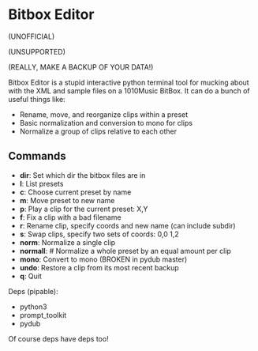 # Bitbox Editor

(UNOFFICIAL)

(UNSUPPORTED)

(REALLY, MAKE A BACKUP OF YOUR DATA!)

Bitbox Editor is a stupid interactive python terminal tool for mucking about
with the XML and sample files on a 1010Music BitBox.  It can do a bunch of
useful things like:

* Rename, move, and reorganize clips within a preset
* Basic normalization and conversion to mono for clips
* Normalize a group of clips relative to each other

## Commands

* **dir**: Set which dir the bitbox files are in
* **l**: List presets
* **c**: Choose current preset by name
* **m**: Move preset to new name
* **p**: Play a clip for the current preset: X,Y
* **f**: Fix a clip with a bad filename
* **r**: Rename clip, specify coords and new name (can include subdir)
* **s**: Swap clips, specify two sets of coords: 0,0 1,2
* **norm**: Normalize a single clip
* **normall**: # Normalize a whole preset by an equal amount per clip
* **mono**: Convert to mono (BROKEN in pydub master)
* **undo**: Restore a clip from its most recent backup
* **q**:    Quit


Deps (pipable):

* python3
* prompt_toolkit
* pydub

Of course deps have deps too!
